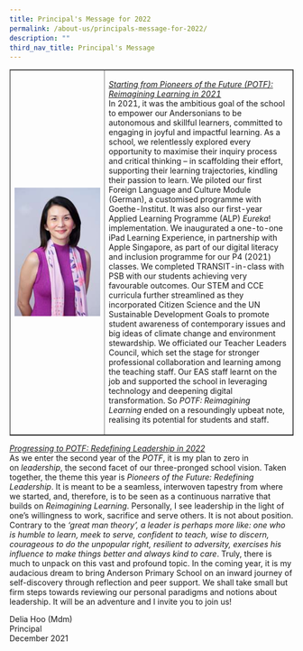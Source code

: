 ```yaml
---
title: Principal's Message for 2022
permalink: /about-us/principals-message-for-2022/
description: ""
third_nav_title: Principal's Message
---
```

<table style="border-collapse: collapse; width: 100%;" border="1">
<tbody>
<tr>
<td style="width: 33%;"><img style="width: 100%;" src="/images/tnprincipal.jpg" align = "left" /></td>
<td style="width: 66%;">
<p><u><em>Starting from Pioneers of the Future (POTF): Reimagining Learning in 2021<br /></em></u>In 2021, it was the ambitious goal of the school to empower our Andersonians to be autonomous and skillful learners, committed to engaging in joyful and impactful learning. As a school, we relentlessly explored every opportunity to maximise their inquiry process and critical thinking &ndash; in scaffolding their effort, supporting their learning trajectories, kindling their passion to learn. We piloted our first Foreign Language and Culture Module (German), a customised programme with Goethe-Institut. It was also our first-year Applied Learning Programme (ALP)&nbsp;<em>Eureka</em>! implementation. We inaugurated a one-to-one iPad Learning Experience, in partnership with Apple Singapore, as part of our digital literacy and inclusion programme for our P4 (2021) classes. We completed TRANSIT-in-class with PSB with our students achieving very favourable outcomes. Our STEM and CCE curricula further streamlined as they incorporated Citizen Science and the UN Sustainable Development Goals to promote student awareness of contemporary issues and big ideas of climate change and environment stewardship. We officiated our Teacher Leaders Council, which set the stage for stronger professional collaboration and learning among the teaching staff. Our EAS staff learnt on the job and supported the school in leveraging technology and deepening digital transformation. So&nbsp;<em>POTF: Reimagining Learning</em>&nbsp;ended on a resoundingly upbeat note, realising its potential for students and staff.</p>
</td>
</tr>
</tbody>
</table>
<p><u><em>Progressing to POTF: Redefining Leadership in 2022<br /></em></u>As we enter the second year of the&nbsp;<em>POTF</em>, it is my plan to zero in on&nbsp;<em>leadership</em>, the second facet of our three-pronged school vision. Taken together, the theme this year is&nbsp;<em>Pioneers of the Future: Redefining Leadership</em>. It is meant to be a seamless, interwoven tapestry from where we started, and, therefore, is to be seen as a continuous narrative that builds on&nbsp;<em>Reimagining Learning</em>. Personally, I see leadership in the light of one&rsquo;s willingness to work, sacrifice and serve others. It is not about position. Contrary to the<em>&nbsp;&lsquo;great man theory&rsquo;, a leader is perhaps more like: one who is humble to learn, meek to serve, confident to teach, wise to discern, courageous to do the unpopular right, resilient to adversity, exercises his influence to make things better and always kind to care</em>. Truly, there is much to unpack on this vast and profound topic. In the coming year, it is my audacious dream to bring Anderson Primary School on an inward journey of self-discovery through reflection and peer support. We shall take small but firm steps towards reviewing our personal paradigms and notions about leadership. It will be an adventure and I invite you to join us!</p>
<p>Delia Hoo (Mdm)<br />Principal<br />December 2021</p>